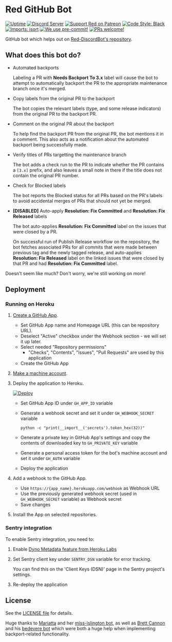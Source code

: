 # Red GitHub Bot

[![Uptime](https://img.shields.io/endpoint?url=https%3A%2F%2Fraw.githubusercontent.com%2FCog-Creators%2FRed-Status%2Fmaster%2Fapi%2Fred-git-hub-bot%2Fuptime.json)](https://status.discord.red/)
[![Discord Server](https://discordapp.com/api/guilds/133049272517001216/widget.png?style=shield)](https://discord.gg/red)
[![Support Red on Patreon](https://img.shields.io/badge/Support-Red!-red.svg)](https://www.patreon.com/Red_Devs)
[![Code Style: Black](https://img.shields.io/badge/code%20style-black-000000.svg)](https://github.com/psf/black)
[![Imports: isort](https://user-images.githubusercontent.com/6032823/111363465-600fe880-8690-11eb-8377-ec1d4d5ff981.png)](https://github.com/PyCQA/isort)
[![We use pre-commit!](https://img.shields.io/badge/pre--commit-enabled-brightgreen?logo=pre-commit&logoColor=white)](https://github.com/pre-commit/pre-commit)
[![PRs welcome!](https://img.shields.io/badge/PRs-welcome-brightgreen.svg)](http://makeapullrequest.com)

GitHub bot which helps out on [Red-DiscordBot's repository](https://github.com/Cog-Creators/Red-DiscordBot).

## What does this bot do?

- Automated backports

    Labeling a PR with **Needs Backport To 3.x** label will cause the bot to attempt to
    automatically backport the PR to the appropriate maintenance branch once it's merged.

- Copy labels from the original PR to the backport

    The bot copies the relevant labels (type, and some release indicators)
    from the original PR to the backport PR.

- Comment on the original PR about the backport

    To help find the backport PR from the original PR, the bot mentions it in a comment.
    This also acts as a notification about the automated backport being successfully made.

- Verify titles of PRs targetting the maintenance branch

    The bot adds a check run to the PR to indicate whether the PR contains a `[3.x]` prefix,
    and also leaves a small note in there if the title does not contain the original PR number.

- Check for Blocked labels

    The bot reports the Blocked status for all PRs based on the PR's labels
    to avoid accidental merges of PRs that should not yet be merged.

- **[DISABLED]** Auto-apply **Resolution: Fix Committed** and **Resolution: Fix Released** labels

    The bot auto-applies **Resolution: Fix Committed** label on the issues that were
    closed by a PR.

    On successful run of Publish Release workflow on the repository, the bot fetches associated PRs
    for all commits that were made between previous tag and the newly tagged release,
    and auto-applies **Resolution: Fix Released** label on the linked issues that were closed by
    that PR and had **Resolution: Fix Committed** label.

Doesn't seem like much? Don't worry, we're still working on more!

## Deployment

### Running on Heroku

1. [Create a GitHub App](https://github.com/settings/apps/new).
    - Set GitHub App name and Homepage URL (this can be repository URL).
    - Deselect "Active" checkbox under the Webhook section - we will set it up later.
    - Select needed "Repository permissions"
        - "Checks", "Contents", "Issues", "Pull Requests" are used by this application
    - Create the GitHub App
1. [Make a machine account](https://github.com/signup).
1. Deploy the application to Heroku.

    [![Deploy](https://www.herokucdn.com/deploy/button.svg)](https://heroku.com/deploy?template=https://github.com/Cog-Creators/Red-GitHubBot)

    - Set GitHub App ID under `GH_APP_ID` variable
    - Generate a webhook secret and set it under `GH_WEBHOOK_SECRET` variable

        ```
        python -c "print(__import__('secrets').token_hex(32))"
        ```

    - Generate a private key in GitHub App's settings and copy the contents of downloaded key to `GH_PRIVATE_KEY` variable
    - Generate a personal access token for the bot's machine account and set it under `GH_AUTH` variable
    - Deploy the application
1. Add a webhook to the GitHub App.
    - Use `https://{app_name}.herokuapp.com/webhook` as Webhook URL
    - Use the previously generated webhook secret (used in `GH_WEBHOOK_SECRET` variable) as Webhook secret
    - Save changes
1. Install the App on selected repositories.

### Sentry integration

To enable Sentry integration, you need to:

1. Enable [Dyno Metadata feature from Heroku Labs](https://devcenter.heroku.com/articles/dyno-metadata)
1. Set Sentry client key under `SENTRY_DSN` variable for error tracking.

    You can find this on the 'Client Keys (DSN)' page in the Sentry project's settings.

1. Re-deploy the application

## License

See the [LICENSE file](LICENSE) for details.

Huge thanks to [Mariatta](https://github.com/Mariatta)
and her [miss-islington bot](https://github.com/python/miss-islington),
as well as [Brett Cannon](https://github.com/brettcannon)
and his [bedevere bot](https://github.com/python/bedevere)
which were both a huge help when implementing backport-related functionality.
